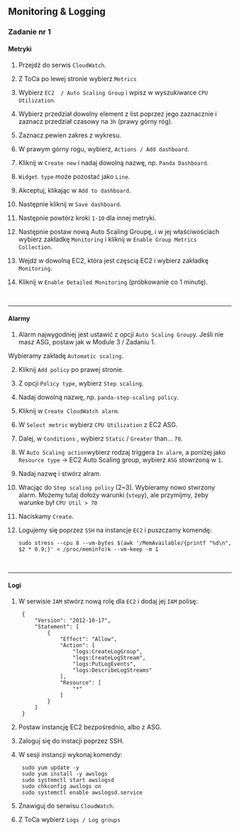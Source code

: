 ## Monitoring & Logging

### Zadanie nr 1

#### Metryki

1. Przejdź do serwis `CloudWatch`.

2. Z ToCa po lewej stronie wybierz `Metrics`

3. Wybierz `EC2  / Auto Scaling Group` i wpisz w wyszukiwarce `CPU Utilization`.

4. Wybierz przedział dowolny element z list poprzez jego zaznacznie i zaznacz przedział czasowy na `3h` (prawy górny róg).

5. Zaznacz pewien zakres z wykresu.

6. W prawym górny rogu, wybierz, `Actions / Add dashboard`.

7. Kliknij w `Create new` i nadaj dowolną nazwę, np. `Panda Dashboard`.

8. `Widget type` może pozostać jako `Line`.

9. Akceptuj, klikając w `Add to dashboard`.

10. Następnie kliknij w `Save dashboard`.

11. Następnie powtórz kroki `1-10` dla innej metryki.

12. Następnie postaw nową Auto Scaling Groupę, i w jej właściwościach wybierz zakładkę `Monitoring` i kliknij w `Enable Group Metrics Collection`.

13. Wejdź w dowolną EC2, która jest częscią EC2 i wybierz zakładkę `Monitoring`.

14. Kliknij w `Enable Detailed Monitoring` (próbkowanie co 1 minutę).

<br>

---

#### Alarmy

1. Alarm najwygodniej jest ustawić z opcji `Auto Scaling Group`y.  Jeśli nie masz ASG, postaw jak w Module 3 / Zadaniu 1.

Wybieramy zakładę `Automatic scaling`.

2. Kliknij `Add policy` po prawej stronie.

3. Z opcji `Policy type`, wybierz `Step scaling`.

4. Nadaj dowolną nazwę, np.  `panda-step-scaling policy`.

5. Kliknij w `Create CloudWatch alarm`.

6. W `Select metric` wybierz `CPU Utilization` z EC2 ASG.

7. Dalej, w `Conditions` , wybierz `Static` / `Greater` than... `70`.

8. W `Auto Scaling action`wybierz rodzaj triggera `In alarm`, a poniżej jako `Resource type` -> EC2 Auto Scaling group, wybierz `ASG` stowrzoną w `1`.

9. Nadaj nazwę i stwórz alram.

10. Wracjąc do `Step scaling policy` (2~3). Wybieramy nowo stwrzony alarm. Możemy tutaj dołoży warunki (`step`y), ale przymijmy, żeby warunke był `CPU Util > 70`

11. Naciskamy `Create`.

12. Logujemy się poprzez `SSH` na instancje `EC2` i puszczamy komendę:

        sudo stress --cpu 8 --vm-bytes $(awk '/MemAvailable/{printf "%d\n", $2 * 0.9;}' < /proc/meminfo)k --vm-keep -m 1

<br>

---

#### Logi

1. W serwisie `IAM` stwórz nową rolę dla `EC2` i dodaj jej `IAM` polisę:

        {
            "Version": "2012-10-17",
            "Statement": [
                {
                    "Effect": "Allow",
                    "Action": [
                        "logs:CreateLogGroup",
                        "logs:CreateLogStream",
                        "logs:PutLogEvents",
                        "logs:DescribeLogStreams"
                    ],
                    "Resource": [
                        "*"
                    ]
                }
            ]
        }

2. Postaw instancję EC2 bezpośrednio, albo z ASG.

3. Zaloguj się do instacji poprzez SSH.

4. W sesji instancji wykonaj komendy:

        sudo yum update -y
        sudo yum install -y awslogs
        sudo systemctl start awslogsd
        sudo chkconfig awslogs on
        sudo systemctl enable awslogsd.service

5. Znawiguj do serwisu `CloudWatch`.

6. Z ToCa wybierz `Logs / Log groups`
